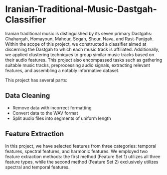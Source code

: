 # Iranian-Traditional-Music-Dastgah-Classifier

Iranian traditional music is distinguished by its seven primary Dastgahs: Chahargah, Homayoun, Mahour, Segah, Shour, Nava, and Rast-Panjgah. Within the scope of this project, we constructed a classifier aimed at discerning the Dastgah to which each music track is affiliated. Additionally, we applied clustering techniques to group similar music tracks based on their audio features. This project also encompassed tasks such as gathering suitable music tracks, preprocessing audio signals, extracting relevant features, and assembling a notably informative dataset.

This project has several parts:

## Data Cleaning
- Remove data with incorrect formatting
- Convert data to the WAV format
- Split audio files into segments of uniform length

## Feature Extraction
In this project, we have selected features from three categories: temporal features, spectral features, and harmonic features.
We employed two feature extraction methods: the first method (Feature Set 1) utilizes all three feature types, while the second method (Feature Set 2) exclusively utilizes spectral and temporal features.
